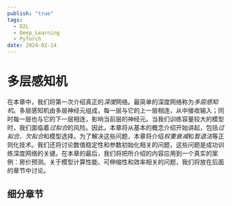 ```yaml
---
publish: "true"
tags:
  - D2L
  - Deep_Learning
  - PyTorch
date: 2024-02-14
---
```

# 多层感知机

在本章中，我们将第一次介绍真正的*深度*网络。最简单的深度网络称为*多层感知机*。多层感知机由多层神经元组成，每一层与它的上一层相连，从中接收输入；同时每一层也与它的下一层相连，影响当前层的神经元。当我们训练容量较大的模型时，我们面临着*过拟合*的风险。因此，本章将从基本的概念介绍开始讲起，包括*过拟合*、*欠拟合*和模型选择。为了解决这些问题，本章将介绍*权重衰减*和*暂退法*等正则化技术。我们还将讨论数值稳定性和参数初始化相关的问题，这些问题是成功训练深度网络的关键。在本章的最后，我们将把所介绍的内容应用到一个真实的案例：房价预测。关于模型计算性能、可伸缩性和效率相关的问题，我们将放在后面的章节中讨论。

## 细分章节

